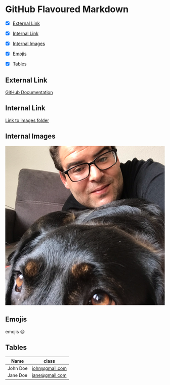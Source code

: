 # GitHub Flavoured Markdown




- [x]  [External Link](#external-link)


- [x]  [Internal Link](#internal-link)


- [x]  [Internal Images](#internal-images)


- [x]  [Emojis](#emojis)


- [x]  [Tables](#tables)




## External Link

[GitHub Documentation](https://help.github.com/en)


## Internal Link

[Link to images folder](/images)


## Internal Images

![images](images/Profilbild_Sezai_Keskin.png)


## Emojis
emojis :smiley:


## Tables
|Name    | class   |
| ------- | ------ |
| John Doe | john@gmail.com|
| Jane Doe | jane@gmail.com|
